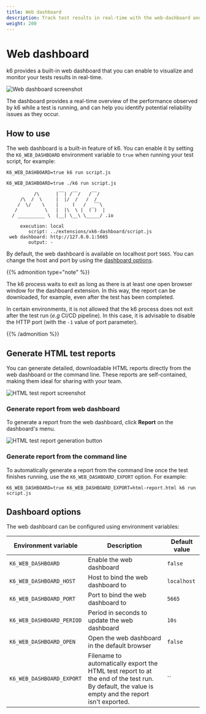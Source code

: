 ```yaml
---
title: Web dashboard
description: Track test results in real-time with the web-dashboard and generate HTML test reports directly from your web browser.
weight: 200
---
```


# Web dashboard

k6 provides a built-in web dashboard that you can enable to visualize and monitor your tests results in real-time.

![Web dashboard screenshot](/media/docs/k6-oss/web-dashboard-overview.png)

The dashboard provides a real-time overview of the performance observed by k6 while a test is running, and can help you identify potential reliability issues as they occur.

## How to use

The web dashboard is a built-in feature of k6. You can enable it by setting the `K6_WEB_DASHBOARD` environment variable to `true` when running your test script, for example:

```shell
K6_WEB_DASHBOARD=true k6 run script.js
```

```shell
K6_WEB_DASHBOARD=true ./k6 run script.js

          /\      |‾‾| /‾‾/   /‾‾/
     /\  /  \     |  |/  /   /  /
    /  \/    \    |     (   /   ‾‾\
   /          \   |  |\  \ |  (‾)  |
  / __________ \  |__| \__\ \_____/ .io

     execution: local
        script: ../extensions/xk6-dashboard/script.js
 web dashboard: http://127.0.0.1:5665
        output: -
```

By default, the web dashboard is available on localhost port `5665`. You can change the host and port by using the [dashboard options](#dashboard-options).

{{% admonition type="note" %}}

The k6 process waits to exit as long as there is at least one open browser window for the dashboard extension. In this way, the report can be downloaded, for example, even after the test has been completed.

In certain environments, it is not allowed that the k6 process does not exit after the test run (_e.g_ CI/CD pipeline). In this case, it is advisable to disable the HTTP port (with the `-1` value of port parameter).

{{% /admonition %}}

## Generate HTML test reports

You can generate detailed, downloadable HTML reports directly from the web dashboard or the command line. These reports are self-contained, making them ideal for sharing with your team.

![HTML test report screenshot](/media/docs/k6-oss/web-dashboard-report.png)

### Generate report from web dashboard

To generate a report from the web dashboard, click **Report** on the dashboard's menu.

![HTML test report generation button](/media/docs/k6-oss/web-dashboard-report-button.png)

### Generate report from the command line

To automatically generate a report from the command line once the test finishes running, use the `K6_WEB_DASHBOARD_EXPORT` option. For example:

```shell
K6_WEB_DASHBOARD=true K6_WEB_DASHBOARD_EXPORT=html-report.html k6 run script.js
```

## Dashboard options

The web dashboard can be configured using environment variables:

| Environment variable       | Description                                                                                                                                        | Default value |
| -------------------------- | -------------------------------------------------------------------------------------------------------------------------------------------------- | ------------- |
| `K6_WEB_DASHBOARD`         | Enable the web dashboard                                                                                                                           | `false`       |
| `K6_WEB_DASHBOARD_HOST`    | Host to bind the web dashboard to                                                                                                                  | `localhost`   |
| `K6_WEB_DASHBOARD_PORT`    | Port to bind the web dashboard to                                                                                                                  | `5665`        |
| `K6_WEB_DASHBOARD_PERIOD`  | Period in seconds to update the web dashboard                                                                                                      | `10s`         |
| `K6_WEB_DASHBOARD_OPEN`    | Open the web dashboard in the default browser                                                                                                      | `false`       |
| `K6_WEB_DASHBOARD_EXPORT ` | Filename to automatically export the HTML test report to at the end of the test run. By default, the value is empty and the report isn't exported. | ``            |

